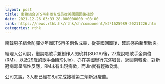 ```yaml
---
layout: post
title: 南韓組合BTS再多兩名成員從美國回國後確診
date: 2021-12-26 03:33:28.000000000 +08:00
link: https://news.rthk.hk/rthk/ch/component/k2/1625989-20211226.htm
categories: rthk
---
```


南韓男子組合防彈少年團BTS再多兩名成員，從美國回國後，確診感染新型肺炎。

經理人公司說，繼說唱歌手兼創作人閔玧其(SUGA)後，27歲說唱歌手金南俊(RM)，以及29歲的歌手金碩珍(Jin)，亦在美國舉行完演唱會，返回南韓後，對新冠病毒呈陽性反應，RM未有出現病徵，而Jin就有輕微發燒。

公司又說，3人都已經在8月完成接種第二劑新冠疫苗。
